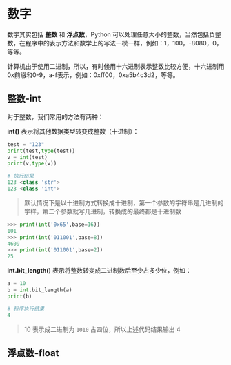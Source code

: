 # 数字

数字其实包括 **整数** 和 **浮点数**，Python 可以处理任意大小的整数，当然包括负整数，在程序中的表示方法和数学上的写法一模一样，例如：1，100，-8080，0，等等。

计算机由于使用二进制，所以，有时候用十六进制表示整数比较方便，十六进制用0x前缀和0-9，a-f表示，例如：0xff00，0xa5b4c3d2，等等。

## 整数-int
对于整数，我们常用的方法有两种：

**int()**
表示将其他数据类型转变成整数（十进制）：

  ```py
  test = "123"
  print(test,type(test))
  v = int(test)
  print(v,type(v))

  # 执行结果
  123 <class 'str'>
  123 <class 'int'>
  ```
  > 默认情况下是以十进制方式转换成十进制，第一个参数的字符串是几进制的字样，第二个参数就写几进制，转换成的最终都是十进制数

  ```py
  >>> print(int('0x65',base=16))
  101
  >>> print(int('011001',base=8))
  4609
  >>> print(int('011001',base=2))
  25
  ```

**int.bit_length()**
表示将整数转变成二进制数后至少占多少位，例如：

  ```py
  a = 10
  b = int.bit_length(a)
  print(b)

  # 程序执行结果
  4
  ```
  > 10 表示成二进制为 `1010` 占四位，所以上述代码结果输出 4

## 浮点数-float

